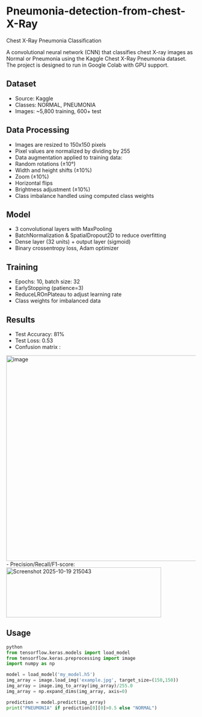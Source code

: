 # Pneumonia-detection-from-chest-X-Ray

Chest X-Ray Pneumonia Classification

A convolutional neural network (CNN) that classifies chest X-ray images as Normal or Pneumonia using the Kaggle Chest X-Ray Pneumonia dataset. The project is designed to run in Google Colab with GPU support.

## Dataset
- Source: Kaggle
- Classes: NORMAL, PNEUMONIA
- Images: ~5,800 training, 600+ test

## Data Processing
-	Images are resized to 150x150 pixels
-	Pixel values are normalized by dividing by 255
-	Data augmentation applied to training data:
-	Random rotations (±10°)
-	Width and height shifts (±10%)
-	Zoom (±10%)
-	Horizontal flips
-	Brightness adjustment (±10%)
-	Class imbalance handled using computed class weights

## Model
-	3 convolutional layers with MaxPooling
-	BatchNormalization & SpatialDropout2D to reduce overfitting
-	Dense layer (32 units) + output layer (sigmoid)
-	Binary crossentropy loss, Adam optimizer

## Training
-	Epochs: 10, batch size: 32
-	EarlyStopping (patience=3)
-	ReduceLROnPlateau to adjust learning rate
-	Class weights for imbalanced data

## Results
-	Test Accuracy: 81%
-	Test Loss: 0.53
-	Confusion matrix :
<img width="517" height="547" alt="image" src="https://github.com/user-attachments/assets/f35b2bee-a394-4c48-afba-36128cf0dbb8" />
- Precision/Recall/F1-score:
 <img width="412" height="133" alt="Screenshot 2025-10-19 215043" src="https://github.com/user-attachments/assets/63919b3c-5e00-4f1b-84ab-b9d90c5d320d" />

	  
    
## Usage
```python
python
from tensorflow.keras.models import load_model
from tensorflow.keras.preprocessing import image
import numpy as np

model = load_model('my_model.h5')
img_array = image.load_img('example.jpg', target_size=(150,150))
img_array = image.img_to_array(img_array)/255.0
img_array = np.expand_dims(img_array, axis=0)

prediction = model.predict(img_array)
print("PNEUMONIA" if prediction[0][0]>0.5 else "NORMAL")
